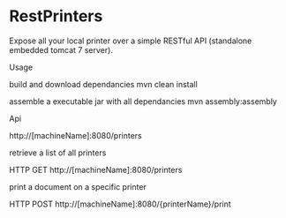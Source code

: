 RestPrinters
============

Expose all your local printer over a simple RESTful API (standalone embedded tomcat 7 server).



Usage

build and download dependancies
mvn clean install 


assemble a executable jar with all dependancies
mvn assembly:assembly



Api

http://[machineName]:8080/printers

retrieve a list of all printers

HTTP GET
http://[machineName]:8080/printers


print a document on a specific printer

HTTP POST
http://[machineName]:8080/{printerName}/print